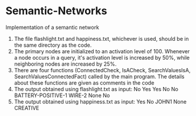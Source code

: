 Semantic-Networks
=================

Implementation of a semantic network

1. The file flashlight.txt  and happiness.txt, whichever is used, should be in the same directory as the code.
2. The primary nodes are initialized to an activation level of 100. Whenever a node occurs in a query, it's activation level is increased by 50%, while neighboring nodes are increased by 25%.
3. There are four functions (ConnectedCheck, IsACheck, SearchValuesIsA, SearchValuesConnectedFact) called by the main program. The details about these functions are given as comments in the code 
4. The output obtained using flashlight.txt as input:
No
Yes
Yes
No
No
BATTERY-POSITIVE-1
WIRE-2
None
No
5. The output obtained using happiness.txt as input:
Yes
No
JOHN1
None
CREATIVE
